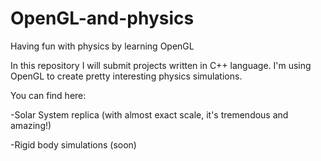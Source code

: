 # OpenGL-and-physics
Having fun with physics by learning OpenGL 

In this repository I will submit projects written in C++ language. I'm using OpenGL to create pretty interesting physics simulations.

You can find here:

-Solar System replica (with almost exact scale, it's tremendous and amazing!)

-Rigid body simulations (soon)
